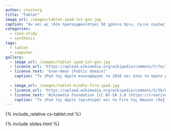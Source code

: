 ```yaml
---
author: stasterg
title: "Tablet"
image_url: /images/tablet-ipad-1st-gen.jpg
caption: "Αν και ως ιδέα πρωτοεμφανίστηκε 50 χρόνια πριν, έγινε ευρέως γνωστό με την έλευση του iPad το 2010."
categories:
  - case-study
  - synthesis
tags:
  - tablet
  - computer
gallery:
  - image_url: /images/tablet-ipad-1st-gen.jpg
  - licence_url: 'https://upload.wikimedia.org/wikipedia/commons/7/7e/IPad-WiFi-1stGen.jpg'
  - license_text: 'Evan-Amos [Public domain]'
    caption: "To iPad της Apple κυκλοφόρησε το 2010 και ήταν το πρώτο μαζικής παραγωγής tablet που έγινε ευρύτερα δημοφιλές."
 
  - image_url: /images/tablet-kindle-fire-ipad.jpg
  - licence_url: 'https://upload.wikimedia.org/wikipedia/commons/5/5b/Wikipedia_Kindle_Fire_%26_iPad_1439.JPG'
  - license_text: 'Wikimedia Foundation [CC BY-SA 3.0 (https://creativecommons.org/licenses/by-sa/3.0)]'
    caption: "Το iPad της Apple (αριστερά) και το Fire της Amazon (δεξιά), δύο δημοφιλή tablet. "
---
```


{% include_relative cs-tablet.md %}

{% include slides.html %}
